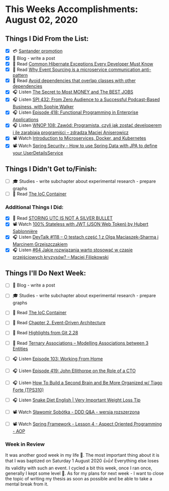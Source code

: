 # This Weeks Accomplishments: August 02, 2020

## Things I Did From the List:

- [x] 💳 [Santander promotion](https://static3.santander.pl/asset/r/e/g/regulamin-promocji-twoje-konto-z-premia-150-zl_99009.pdf)
- [x] 📝 Blog - write a post
- [x] 📗 Read [Common Hibernate Exceptions Every Developer Must Know](https://thorben-janssen.com/hibernate-exceptions/)
- [x] 📗 Read [Why Event Sourcing is a microservice communication anti-pattern](https://dev.to/olibutzki/why-event-sourcing-is-a-microservice-anti-pattern-3mcj)
- [x] 📗 Read [Avoid dependencies that overlap classes with other dependencies](https://jlbp.dev/JLBP-5)
- [x] 🎧 Listen [The Secret to Most MONEY and The BEST JOBS](https://youtu.be/IhHsPod8230)
- [x] 🎧 Listen [SPI 432: From Zero Audience to a Successful Podcast-Based Business, with Sophie Walker](https://www.smartpassiveincome.com/podcasts/zero-audience-successful-podcast-based-business-sophie-walker/)
- [x] 🎧 Listen [Episode 418: Functional Programming in Enterprise Applications](https://www.se-radio.net/2020/07/episode-418-functional-programming-in-enterprise-applications/)
- [x] 🎧 Listen [WNOP 108: Zawód: Programista, czyli jak zostać developerem i ile zarabiają programiści – zdradza Maciej Aniserowicz](https://jakoszczedzacpieniadze.pl/jak-zostac-programista-ile-zarabia-developer)
- [x] 📽️ Watch [Introduction to Microservices, Docker, and Kubernetes](https://youtu.be/1xo-0gCVhTU)
- [x] 📽️ Watch [Spring Security - How to use Spring Data with JPA to define your UserDetailsService](https://youtu.be/uTrtM9iabnQ?list=PLEocw3gLFc8Vli5p6rWHnNcYxFRbaIfIJ)

## Things I Didn't Get to/Finish:

- [ ] 🎓 Studies - write subchapter about experimental research - prepare graphs
- [ ] 📗 Read [The IoC Container](https://docs.spring.io/spring/docs/current/spring-framework-reference/core.html#beans)

### Additional Things I Did:

- [x] 📗 Read [STORING UTC IS NOT A SILVER BULLET](https://codeblog.jonskeet.uk/2019/03/27/storing-utc-is-not-a-silver-bullet/)
- [x] 📽️ Watch [100% Stateless with JWT (JSON Web Token) by Hubert Sablonnière](https://youtu.be/67mezK3NzpU)
- [x] 🎧 Listen [DevTalk #118 – O testach część 1 z Olgą Maciaszek-Sharmą i Marcinem Grzejszczakiem](https://devstyle.pl/2020/07/27/devtalk-118-o-testach-czesc-1-z-olga-maciaszek-sharma-i-marcinem-grzejszczakiem/)
- [x] 🎧 Listen [#64 Jakie rozwiązania warto stosować w czasie przejściowych kryzysów? – Maciej Filipkowski](https://generali-investments.pl/contents/display-article/klient-indywidualny/64-jakie-rozwiazania-warto-stosowac-w-czasie-przejsciowych-kryzysow-maciej-filipkowski)

## Things I'll Do Next Week:

- [ ] 📝 Blog - write a post
- [ ] 🎓 Studies - write subchapter about experimental research - prepare graphs
- [ ] 📗 Read [The IoC Container](https://docs.spring.io/spring/docs/current/spring-framework-reference/core.html#beans)
- [ ] 📗 Read [Chapter 2. Event-Driven Architecture](https://learning.oreilly.com/library/view/software-architecture-patterns/9781491971437/ch02.html#idm46148422094696)
- [ ] 📗 Read [Highlights from Git 2.28](https://github.blog/2020-07-27-highlights-from-git-2-28/)
- [ ] 📗 Read [Ternary Associations – Modelling Associations between 3 Entities](https://thorben-janssen.com/ternary-associations/)
- [ ] 🎧 Listen [Episode 103: Working From Home](https://www.programmingthrowdown.com/2020/07/episode-103-working-from-home.html)
- [ ] 🎧 Listen [Episode 419: John Ellithorpe on the Role of a CTO](https://www.se-radio.net/2020/07/episode-419-john-ellithorpe-on-the-role-of-a-cto/)
- [ ] 🎧 Listen [How To Build a Second Brain and Be More Organized w/ Tiago Forte (TPS310)](https://www.asianefficiency.com/podcast/310-tiago-forte/)
- [ ] 🎧 Listen [Snake Diet English | Very Important Weight Loss Tip](https://youtu.be/J3fDDJOpuk8)
- [ ] 📽️ Watch [Sławomir Sobótka - DDD Q&A - wersja rozszerzona](https://youtu.be/do-xqIbKZ_8)
- [ ] 📽️ Watch [Spring Framework - Lesson 4 - Aspect Oriented Programming - AOP](https://youtu.be/BVk54NRRFsY?list=PLEocw3gLFc8Vli5p6rWHnNcYxFRbaIfIJ)


### Week in Review
It was another good week in my life 🤗. The most important thing about it is that I was baptized on Saturday 1 August 2020 👍👍! Everything else loses its validity with such an event. I cycled a bit this week, once I ran once, generally I kept some level 👊. As for my plans for next week - I want to close the topic of writing my thesis as soon as possible and be able to take a mental break from it.
